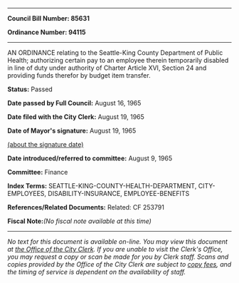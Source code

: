 

********

**Council Bill Number: 85631**
   
**Ordinance Number: 94115**
********

 AN ORDINANCE relating to the Seattle-King County Department of Public Health; authorizing certain pay to an employee therein temporarily disabled in line of duty under authority of Charter Article XVI, Section 24 and providing funds therefor by budget item transfer.

**Status:** Passed
   
**Date passed by Full Council:** August 16, 1965
   
**Date filed with the City Clerk:** August 19, 1965
   
**Date of Mayor's signature:** August 19, 1965
   
[(about the signature date)](/~public/approvaldate.htm)
   
   
   
**Date introduced/referred to committee:** August 9, 1965
   
**Committee:** Finance
   
   
**Index Terms:** SEATTLE-KING-COUNTY-HEALTH-DEPARTMENT, CITY-EMPLOYEES, DISABILITY-INSURANCE, EMPLOYEE-BENEFITS

**References/Related Documents:** Related: CF 253791

**Fiscal Note:**_(No fiscal note available at this time)_
********

_No text for this document is available on-line. You may view this document at [the Office of the City Clerk](http://www.seattle.gov/leg/clerk/contactUs.htm). If you are unable to visit the Clerk's Office, you may request a copy or scan be made for you by Clerk staff. Scans and copies provided by the Office of the City Clerk are subject to [copy fees](http://clerk.seattle.gov/~public/clerkfees.htm), and the timing of service is dependent on the availability of staff._

